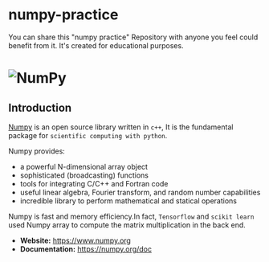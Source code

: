 # numpy-practice
You can share this "numpy practice" Repository with anyone you feel could benefit from it. It's created for educational purposes. 


# <img alt="NumPy" src="https://upload.wikimedia.org/wikipedia/commons/3/31/NumPy_logo_2020.svg">
## Introduction
[Numpy](https://numpy.org/) is an open source library written in `c++`, It is the fundamental package for `scientific computing with python`.

Numpy provides:

- a powerful N-dimensional array object
- sophisticated (broadcasting) functions
- tools for integrating C/C++ and Fortran code
- useful linear algebra, Fourier transform, and random number capabilities
- incredible library to perform mathematical and statical operations

Numpy is fast and memory efficiency.In fact, `Tensorflow` and `scikit learn` 
used Numpy array to compute the matrix multiplication in the back end.

- **Website:** https://www.numpy.org
- **Documentation:** https://numpy.org/doc


